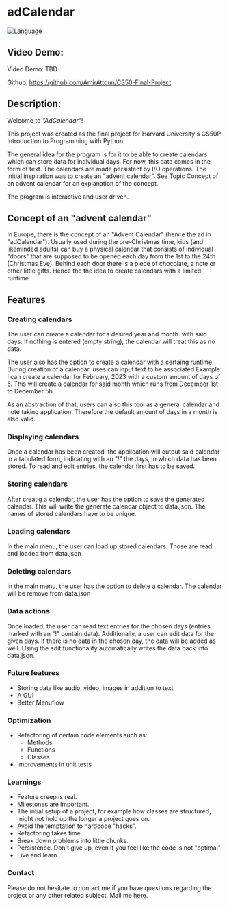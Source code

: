 # adCalendar

![Language](https://img.shields.io/badge/language-python-blue)

## Video Demo:  
Video Demo:  TBD

Github: https://github.com/AmirAttoun/CS50-Final-Project

## Description:
Welcome to *"AdCalendar"*!

This project was created as the final project for Harvard University's CS50P Introduction 
to Programming with Python.

The general idea for the program is for it to be able to create calendars which can store 
data for individual days. For now, this data comes in the form of text. The calendars are
made persistent by I/O operations. The initial inspiration was to create an "advent calendar". 
See Topic Concept of an advent calendar for an explanation of the concept.

The program is interactive and user driven.

## Concept of an "advent calendar"
In Europe, there is the concept of an "Advent Calendar" (hence the ad in "adCalendar").
Usually used during the pre-Christmas time, kids (and likeminded adults) can buy a physical
calendar that consists of individual "doors" that are supposed to be opened each day from 
the 1st to the 24th (Christmas Eve). Behind each door there is a piece of chocolate, a note
or other little gifts.
Hence the the idea to create calendars with a limited runtime.

## Features

### Creating calendars
The user can create a calendar for a desired year and month. with said days. If 
nothing is entered (empty string), the calendar will treat this as no data.

The user also has the option to create a calendar with a certaing runtime.
During creation of a calendar, uses can input text to be associated 
Example:
    I can create a calendar for February, 2023 with a custom amount of days of 5.
    This will create a calendar for said month which runs from December 1st 
    to December 5h.

As an abstraction of that, users can also this tool as a general calendar and note
taking application. Therefore the default amount of days in a month is also valid.

### Displaying calendars
Once a calendar has been created, the application will output said calendar in a
tabulated form, indicating with an "!" the days, in which data has been stored. 
To read and edit entries, the calendar first has to be saved.

### Storing calendars
After creatig a calendar, the user has the option to save the generated calendar. 
This will write the generate calendar object to data.json. The names of stored 
calendars have to be unique.

### Loading calendars
In the main menu, the user can load up stored calendars.
Those are read and loaded from data.json

### Deleting calendars
In the main menu, the user has the option to delete a calendar.
The calendar will be remove from data.json

### Data actions
Once loaded, the user can read text entries for the chosen days (entries marked 
with an "!" contain data).
Additionally, a user can edit data for the given days. If there is no data in the 
chosen day, the data will be added as well.
Using the edit functionality automatically writes the data back into data.json.

### Future features 
- Storing data like audio, video, images in addition to text
- A GUI
- Better Menuflow

### Optimization
- Refactoring of certain code elements such as:
    - Methods
    - Functions
    - Classes
- Improvements in unit tests

### Learnings
- Feature creep is real.
- Milestones are important.
- The intial setup of a project, for example how classes are structured, might not hold up
the longer a project goes on. 
- Avoid the temptation to hardcode "hacks".
- Refactoring takes time. 
- Break down problems into little chunks.
- Persistence. Don't give up, even if you feel like the code is not "optimal". 
- Live and learn.

### Contact
Please do not hesitate to contact me if you have questions regarding the project
or any other related subject. Mail me <a href="mailto:amir.attoun@protonmail.ch">here</a>.